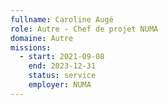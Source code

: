 ```yaml
---
fullname: Caroline Augé
role: Autre - Chef de projet NUMA
domaine: Autre
missions:
  - start: 2021-09-08
    end: 2023-12-31
    status: service
    employer: NUMA
---
```



